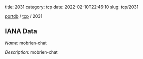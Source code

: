 title: 2031
category: tcp
date: 2022-02-10T22:46:10
slug: tcp/2031

[portdb](/) / [tcp](/category/tcp.html) / 2031


## IANA Data

_Name:_ mobrien-chat

_Description:_ mobrien-chat

